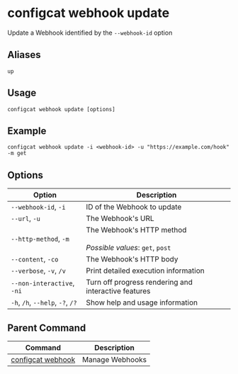 # configcat webhook update
Update a Webhook identified by the `--webhook-id` option
## Aliases
`up`
## Usage
```
configcat webhook update [options]
```
## Example
```
configcat webhook update -i <webhook-id> -u "https://example.com/hook" -m get
```
## Options
| Option | Description |
| ------ | ----------- |
| `--webhook-id`, `-i` | ID of the Webhook to update |
| `--url`, `-u` | The Webhook's URL |
| `--http-method`, `-m` | The Webhook's HTTP method<br/><br/>*Possible values*: `get`, `post` |
| `--content`, `-co` | The Webhook's HTTP body |
| `--verbose`, `-v`, `/v` | Print detailed execution information |
| `--non-interactive`, `-ni` | Turn off progress rendering and interactive features |
| `-h`, `/h`, `--help`, `-?`, `/?` | Show help and usage information |
## Parent Command
| Command | Description |
| ------ | ----------- |
| [configcat webhook](configcat-webhook.md) | Manage Webhooks |
